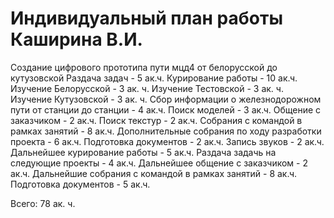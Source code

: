 # Индивидуальный план работы Каширина В.И.

Создание цифрового прототипа пути мцд4 от белорусской до кутузовской
Раздача задач - 5 ак.ч.
Курирование работы - 10 ак.ч.
Изучение Белорусской - 3 ак. ч.
Изучение Тестовской - 3 ак. ч.
Изучение Кутузовской - 3 ак. ч.
Сбор информации о железнодорожном пути от станции до станции - 4 ак.ч.
Поиск моделей - 3 ак.ч.
Общение с заказчиком - 2 ак.ч.
Поиск текстур - 2 ак.ч.
Собрания с командой в рамках занятий - 8 ак.ч.
Дополнительные собрания по ходу разработки проекта - 6 ак.ч.
Подготовка документов - 2 ак.ч.
Запись звуков - 2 ак.ч.
Дальнейшее курирование работы - 5 ак.ч.
Раздача задачь на следующие проекты - 4 ак.ч.
Дальнейшее общение с заказчиком - 2 ак.ч.
Дальнейшие собрания с командой в рамках занятий - 8 ак.ч.
Подготовка документов - 5 ак.ч.

Всего: 78 ак. ч.